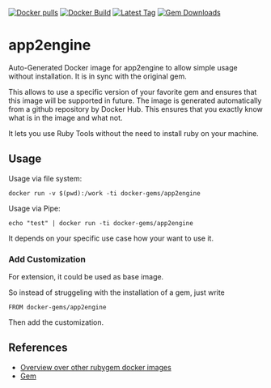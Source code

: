 [![Docker pulls](https://img.shields.io/docker/pulls/rubygem/app2engine.svg)](https://hub.docker.com/r/rubygem/app2engine/)
[![Docker Build](https://img.shields.io/docker/automated/rubygem/app2engine.svg)](https://hub.docker.com/r/rubygem/app2engine/)
[![Latest Tag](https://img.shields.io/github/tag/docker-rubygem/app2engine.svg)](https://hub.docker.com/r/rubygem/app2engine/)
[![Gem Downloads](https://img.shields.io/gem/dt/app2engine.svg)](https://rubygems.org/gems/app2engine/)
# app2engine

Auto-Generated Docker image for app2engine to allow simple usage without installation.
It is in sync with the original gem.

This allows to use a specific version of your favorite gem and ensures that this image will be supported in future.
The image is generated automatically from a github repository by Docker Hub.
This ensures that you exactly know what is in the image and what not.

It lets you use Ruby Tools without the need to install ruby on your machine.

## Usage

Usage via file system:

`docker run -v $(pwd):/work -ti docker-gems/app2engine`

Usage via Pipe:

`echo "test" | docker run -ti docker-gems/app2engine`

It depends on your specific use case how your want to use it.

### Add Customization

For extension, it could be used as base image.

So instead of struggeling with the installation of a gem, just write

`FROM docker-gems/app2engine`

Then add the customization.

## References

 - [Overview over other rubygem docker images](https://github.com/thinkbot/docker-rubygem)
 - [Gem](https://rubygems.org/gems/app2engine/)
